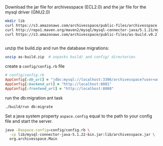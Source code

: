 Download the jar file for archivesspace (ECL2.0) and the jar file for the mysql driver (GNU2.0) 

```sh
mkdir lib
curl https://s3.amazonaws.com/archivesspace/public-files/archivesspace.v0.2.0-1.jar -o lib/archivesspace.jar
curl http://repo1.maven.org/maven2/mysql/mysql-connector-java/5.1.21/mysql-connector-java-5.1.21.jar -o lib/mysql-connector-java-5.1.21.jar
curl https://s3.amazonaws.com/archivesspace/public-files/as-build.v0.2.0-1.zip -o as-build.zip
     
```

unzip the build.zip and run the database migrations:
```sh
unzip as-build.zip  # unpacks build/ and config/ directories
```

create a `config/config.rb` file
```ruby
# config/config.rb
AppConfig[:db_url] = "jdbc:mysql://localhost:3306/archivesspace?user=as&password=as123"
AppConfig[:backend_url] = "http://localhost:8081"
AppConfig[:frontend_url] = "http://localhost:8080"
```

run the db:migration ant task

```sh
./build/run db:migrate
```

Set a java system property `aspace.config` equal to the path to your config file and start the server.

```sh
java -Daspace.config=config/config.rb \
  -cp lib/mysql-connector-java-5.1.22-bin.jar:lib/archivesspace.jar \
  org.archivesspace.Main
```